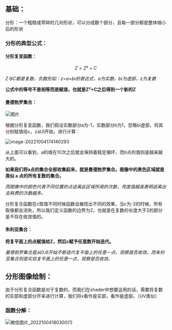 ## 基础：

分形：一个粗糙或零碎的几何形状，可以分成数个部分，且每一部分都是整体缩小后的形状

### 分形的典型公式：

#### 分形复变函数：

$$
Z=Z²+C
$$

*Z与C都是复数，负数形如：z=a+bi的表达式，a为实数，bi为虚部，z为复数*

**公式中的等号不是相等而是赋值，也就是Z²+C之后得到一个新的Z**

#### 曼德勃罗集合：

![图片](https://mmbiz.qpic.cn/mmbiz_png/LKt0RsTIjGl4u1CUvYLB7jcibEpyw62TW9mjVl8pr5sDC8IjNDCyViavEnibb5icJM5EDcLyoE6BUK8l1vNuJ5XtYQ/640?wx_fmt=png&wxfrom=5&wx_lazy=1&wx_co=1)

根据分形复变函数，我们假设实数部分a为-1，实数部分b为1，忽略bi虚部，将其分别赋值给c，z从0开始，进行计算：

![image-20221004174140293](C:\Users\huangxuemei\AppData\Roaming\Typora\typora-user-images\image-20221004174140293.png)

从上面可以看到，a的值在10次之后就会保持着稳定循环，而b点的值则是越来越大的。

**如果我们将a点的集合全部收集起来，就是曼德勃罗集合。图像中的黑色区域就是类似 a 点的所有复数的集合。**

*而图像中的颜色代表不同位置的点逃离此区域所用的次数，亮度值越高表明逃离出去耗费的次数越多。*

分形复合函数在c取值不同时候函数会展现出不同的效果，当c为-2的时候，所有取值都会消失，所以我们定义函数的边界为2，也就是在复数的长度大于2的部分是不存在收敛值的。

#### 朱利亚集合：

**将复平面上的点赋值给Z，然后c赋予任意数开始迭代。**

*曼德勃罗集合是从0点开始不断迭代复平面上的任意一点，观察是否收敛。而朱利亚集合则是实验复平面上的任意一点，观察是否收敛。*

## 分形图像绘制：

由于分形复合函数是对于复数的，而我们在shader中想要运用的话，需要将复数的实部和虚部分开来进行计算，我们将x看作是实部，看作是虚部。（UV类似）

### 函数分解：

![微信图片_20221004180300(1)](D:\Files\Desktop\微信图片_20221004180300(1).jpg)